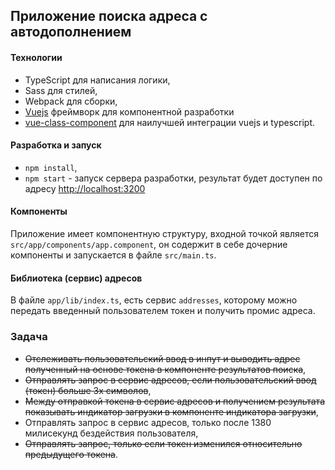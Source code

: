 ##  Приложение поиска адреса с автодополнением

#### Технологии
- TypeScript для написания логики,
- Sass для стилей,
- Webpack для сборки,
- [Vuejs](http://vuejs.org/v2/guide/) фреймворк для компонентной разработки
- [vue-class-component](https://github.com/vuejs/vue-class-component) для наилучшей интеграции vuejs и typescript.

#### Разработка и запуск
- `npm install`,
- `npm start` - запуск сервера разработки, результат будет доступен по адресу [http://localhost:3200](http://localhost:3200)

#### Компоненты
Приложение имеет компонентную структуру, входной точкой является `src/app/components/app.component`, он содержит в себе дочерние компоненты и запускается в файле `src/main.ts`.

#### Библиотека (сервис) адресов
В файле `app/lib/index.ts`, есть сервис `addresses`, которому можно передать введенный пользователем токен и получить промис адреса.


### Задача
- ~~Отслеживать пользовательский ввод в инпут и выводить адрес полученный на основе токена в компоненте результатов поиска~~,
- ~~Отправлять запрос в сервис адресов, если пользовательский ввод (токен) больше 3х символов~~,
- ~~Между отправкой токена в сервис адресов и получением результата показывать индикатор загрузки в компоненте индикатора загрузки~~,
- Отправлять запрос в сервис адресов, только после 1380 милисекунд бездействия пользователя,
- ~~Отправлять запрос, только если токен изменился относительно предыдущего токена~~.

